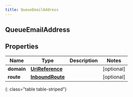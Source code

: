 ```yaml
---
title: QueueEmailAddress
---
```

## QueueEmailAddress


## Properties

| Name | Type | Description | Notes |
| ------------ | ------------- | ------------- | ------------- |
| **domain** | [**UriReference**](UriReference.html) |  |  [optional] |
| **route** | [**InboundRoute**](InboundRoute.html) |  |  [optional] |
{: class="table table-striped"}



